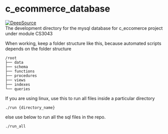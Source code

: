 # c_ecommerce_database
[![DeepSource](https://app.deepsource.com/gh/YutharsanS/c_ecommerce_database.svg/?label=code+coverage&show_trend=true&token=BtRcHrWvrhuuuUNeL4d-RfnV)](https://app.deepsource.com/gh/YutharsanS/c_ecommerce_database/) <br/>
The development directory for the mysql database for c_eccomerce project under module CS3043

When working, keep a folder structure like this, because automated scripts depends on the folder structure
```
/root
├── data
├── schema
├── functions
├── procedures
├── views
├── indexes
└── queries
```

If you are using linux, use this to run all files inside a particular directory
```
./run {directory_name}
```
else use below to run all the sql files in the repo.
```
./run_all
```
